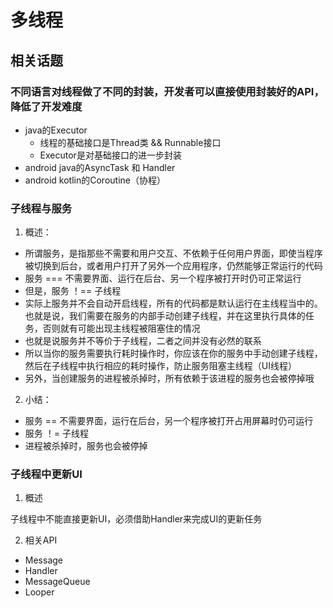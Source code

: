 # 多线程

## 相关话题

### 不同语言对线程做了不同的封装，开发者可以直接使用封装好的API，降低了开发难度

* java的Executor
	- 线程的基础接口是Thread类 && Runnable接口
	- Executor是对基础接口的进一步封装
* android java的AsyncTask 和 Handler
* android kotlin的Coroutine（协程）

### 子线程与服务

1. 概述：

* 所谓服务，是指那些不需要和用户交互、不依赖于任何用户界面，即使当程序被切换到后台，或者用户打开了另外一个应用程序，仍然能够正常运行的代码
* 服务 === 不需要界面、运行在后台、另一个程序被打开时仍可正常运行
* 但是，服务 ！== 子线程
* 实际上服务并不会自动开启线程，所有的代码都是默认运行在主线程当中的。也就是说，我们需要在服务的内部手动创建子线程，并在这里执行具体的任务，否则就有可能出现主线程被阻塞住的情况
* 也就是说服务并不等价于子线程，二者之间并没有必然的联系
* 所以当你的服务需要执行耗时操作时，你应该在你的服务中手动创建子线程，然后在子线程中执行相应的耗时操作，防止服务阻塞主线程（UI线程）
* 另外，当创建服务的进程被杀掉时，所有依赖于该进程的服务也会被停掉哦

2. 小结：

- 服务 == 不需要界面，运行在后台，另一个程序被打开占用屏幕时仍可运行
- 服务 ！= 子线程
- 进程被杀掉时，服务也会被停掉

### 子线程中更新UI

1. 概述

子线程中不能直接更新UI，必须借助Handler来完成UI的更新任务

2. 相关API

- Message
- Handler
- MessageQueue
- Looper